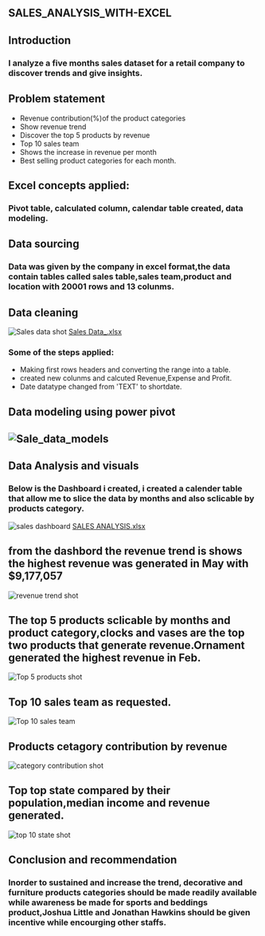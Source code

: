 ## SALES_ANALYSIS_WITH-EXCEL
## Introduction
### I analyze a five months sales dataset for a retail company to discover trends and give insights.
## Problem statement
 - Revenue contribution(%)of the product categories
 - Show revenue trend
 - Discover the top 5 products by revenue
 - Top 10 sales team
 - Shows the increase in revenue per month
 - Best selling product categories for each month.
## Excel concepts applied:
### Pivot table, calculated column, calendar table created, data modeling.
## Data sourcing
### Data was given by the company in excel format,the data contain tables called sales table,sales team,product and location with 20001 rows and 13 colunms.
## Data cleaning
![Sales data shot](https://github.com/Andrewlucie/SALES_ANALYSIS_WITH-EXCEL/assets/102406839/0b63cffd-2f9b-4b54-91f2-22cffdce883a)
[Sales Data_.xlsx](https://github.com/Andrewlucie/SALES_ANALYSIS_WITH-EXCEL/files/13183309/Sales.Data_.xlsx)
### Some of the steps applied:
 - Making first rows headers and converting the range into a table.
 - created new colunms and calcuted Revenue,Expense and Profit.
 - Date datatype changed from 'TEXT' to shortdate.
## Data modeling using power pivot
## ![Sale_data_models](https://github.com/Andrewlucie/SALES_ANALYSIS_WITH-EXCEL/assets/102406839/a08e8dc3-691a-445d-9c61-0421cb33e49e)

## Data Analysis and visuals
###          Below is the Dashboard i created, i created a calender table that allow me to slice the data by months and also sclicable by products category.
![sales dashboard](https://github.com/Andrewlucie/SALES_ANALYSIS_WITH-EXCEL/assets/102406839/21da1821-d637-41e9-a8db-094eb804b649)
[SALES ANALYSIS.xlsx](https://github.com/Andrewlucie/SALES_ANALYSIS_WITH-EXCEL/files/13186231/SALES.ANALYSIS.xlsx)

## from the dashbord the revenue trend is shows the highest revenue was generated in May with $9,177,057
![revenue trend shot](https://github.com/Andrewlucie/SALES_ANALYSIS_WITH-EXCEL/assets/102406839/7f6e979d-f44f-497d-8ede-df6e86d11ac4)

## The top 5 products sclicable by months and product category,clocks and vases are the top two products that generate revenue.Ornament generated the highest revenue in Feb. 
![Top 5 products shot](https://github.com/Andrewlucie/SALES_ANALYSIS_WITH-EXCEL/assets/102406839/5d8c655d-36f2-4bf1-a79a-5a6c4ad7bb83)

## Top 10 sales team as requested.
![Top 10 sales team](https://github.com/Andrewlucie/SALES_ANALYSIS_WITH-EXCEL/assets/102406839/c3288c8c-6cfb-48bb-87fa-9aab580ddac1)

## Products cetagory contribution by revenue
![category contribution shot](https://github.com/Andrewlucie/SALES_ANALYSIS_WITH-EXCEL/assets/102406839/8fb9fc2f-fc33-4129-9196-64578547fde4)

## Top top state compared by their population,median income and revenue generated.
![top 10 state shot](https://github.com/Andrewlucie/SALES_ANALYSIS_WITH-EXCEL/assets/102406839/5e4318e1-0b34-418e-95a2-d253c360e8a5)

## Conclusion and recommendation
### Inorder to sustained and increase the trend, decorative and furniture products categories should be made readily available while awareness be made for sports and beddings product,Joshua Little and Jonathan Hawkins should be given incentive while encourging other staffs.
